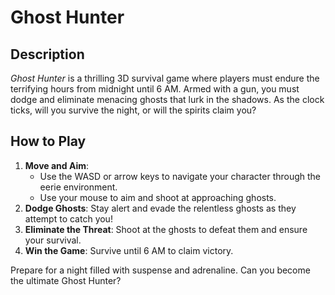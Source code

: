 # Ghost Hunter

## **Description**

_Ghost Hunter_ is a thrilling 3D survival game where players must endure the terrifying hours from midnight until 6 AM. Armed with a gun, you must dodge and eliminate menacing ghosts that lurk in the shadows. As the clock ticks, will you survive the night, or will the spirits claim you?

## **How to Play**

1. **Move and Aim**:
   - Use the WASD or arrow keys to navigate your character through the eerie environment.
   - Use your mouse to aim and shoot at approaching ghosts.
2. **Dodge Ghosts**: Stay alert and evade the relentless ghosts as they attempt to catch you!
3. **Eliminate the Threat**: Shoot at the ghosts to defeat them and ensure your survival.
4. **Win the Game**: Survive until 6 AM to claim victory.

Prepare for a night filled with suspense and adrenaline. Can you become the ultimate Ghost Hunter?
